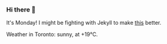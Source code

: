 ### Hi there :wave:

It's Monday! I might be fighting with Jekyll to make [this](https://swissclubtoronto.ca) better.

Weather in Toronto: sunny, at +19°C.
